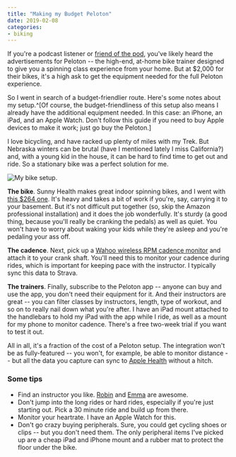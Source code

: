 ```yaml
---
title: "Making my Budget Peloton"
date: 2019-02-08
categories: 
- biking
---
```


If you're a podcast listener or [friend of the pod](https://store.crooked.com/collections/friend-of-the-pod), you've likely heard the advertisements for Peloton -- the high-end, at-home bike trainer designed to give you a spinning class experience from your home. But at $2,000 for their bikes, it's a high ask to get the equipment needed for the full Peloton experience. 

So I went in search of a budget-friendlier route. Here's some notes about my setup.^[Of course, the budget-friendliness of this setup also means I already have the additional equipment needed. In this case: an iPhone, an iPad, and an Apple Watch. Don't follow this guide if you need to buy Apple devices to make it work; just go buy the Peloton.]

I love bicycling, and have racked up plenty of miles with my Trek. But
Nebraska winters can be brutal (have I mentioned lately I miss California?)
and, with a young kid in the house, it can be hard to find time to get out and
ride. So a stationary bike was a perfect solution for me. 

![My bike setup.](/assets/images/sunny.jpg)

**The bike**. Sunny Health makes great indoor spinning bikes, and I went with [this $264 one](https://www.amazon.com/gp/product/B00JDC0BAA/ref=oh_aui_search_asin_title?ie=UTF8&psc=1). It's heavy and takes a bit of work if you're, say, carrying it to your basement. But it's not difficult put together (so, skip the Amazon professional installation) and it does the job wonderfully.  It's sturdy (a good thing, because you'll really be cranking the pedals) as well as quiet. You won't have to worry about waking your kids while they're asleep and you're pedaling your ass off.

**The cadence**. Next, pick up a [Wahoo wireless RPM cadence monitor](https://www.amazon.com/Wahoo-Cycling-Cadence-Sensor-Bluetooth/dp/B00L9XNFPY/ref=sr_1_3?s=sporting-goods&ie=UTF8&qid=1549297993&sr=1-3&keywords=wahoo+cadence) and attach it to your crank shaft. You'll need this to monitor your cadence during rides, which is important for keeping pace with the instructor. I typically sync this data to Strava.

**The trainers**. Finally, subscribe to the Peloton app -- anyone can buy and use the app, you don't need their equipment for it. And their instructors are great -- you can filter classes by instructors, length, type of workout, and so on to really nail down what you're after. I have an iPad mount attached to the handlebars to hold my iPad with the app while I ride, as well as a mount for my phone to monitor cadence. There's a free two-week trial if you want to test it out.

All in all, it's a fraction of the cost of a Peloton setup. The integration won't be as fully-featured -- you won't, for example, be able to monitor distance -- but all the data you capture can sync to [Apple Health](https://www.apple.com/ios/health/) without a hitch.

### Some tips

- Find an instructor you like. [Robin](https://www.onepeloton.com/bike/instructors/robin) and [Emma](https://www.onepeloton.com/bike/instructors/islandlife17) are awesome. 
- Don't jump into the long rides or hard rides, especially if you're just
  starting out. Pick a 30 minute ride and build up from there. 
- Monitor your heartrate. I have an Apple Watch for this.
- Don't go crazy buying peripherals. Sure, you could get cycling shoes or
  clips -- but you don't need them. The only peripheral items I've picked up
  are a cheap iPad and iPhone mount and a rubber mat to protect the floor
  under the bike.
